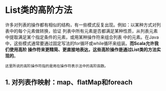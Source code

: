 List类的高阶方法
===================================================================================
许多对列表的操作都有相似的结构，有一些模式反复出现。例如：以某种方式对列表中的每个元素做转换，验证
列表中所有元素是否都满足某种性质，从列表元素中提取满足某个指定条件的元素，或用某种操作符来组合列表
中的元素。在Java中，这些模式通常要通过固定写法的for循环或while循环来组装。**而Scala允许我们使用高阶
操作符来更精简、更直接地表达，这些高阶操作是通过List类的方法实现的**。
```
这里所说的高阶操作符指的是用在操作符表示法中的高阶函数。
```

## 1. 对列表作映射：map、flatMap和foreach
